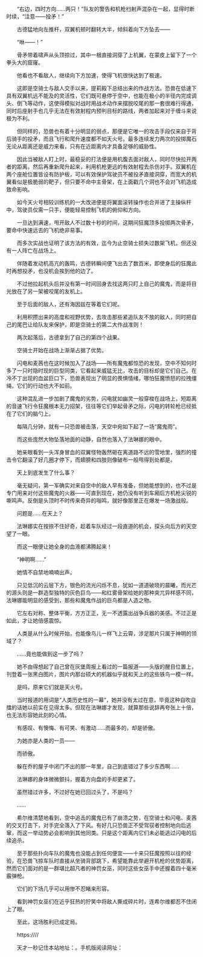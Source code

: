 　　“右边，四时方向……两只！”队友的警告和机枪扫射声混杂在一起，显得时断时续，“注意——投矛！”

　　古德猛地向左推杆，双翼机顿时翻转大半，倾斜着向下方坠去——

　　“咻——！”

　　骨矛带着啸声从头顶掠过，其中一根直接洞穿了上机翼，在蒙皮上留下了一个拳头大的窟窿。

　　他看也不看敌人，继续向下方加速，使得飞机很快达到了极速。

　　这即是空骑士与敌人交手以来，提莉殿下总结出来的作战方法。恐兽在低速下具有双翼机远不能及的灵活性，它们既可悬停于空中，也能在极小的半径内完成调头、倒飞等动作，这使得模拟对战时用战术动作来摆脱咬尾的那一套很难行得通，同时后座射手也几乎无法在有效射程内预判目标的路线，两者加起来对于缠斗来说极为不利。

　　但同样的，恐兽也有着十分明显的弱点，那便是它唯一的攻击手段仅来自于背后骑手的投矛，而且飞行和爬升速度都不如天火号。最多连续发力两次的投掷魔石无论从距离还是威力来看，只有在近距离内才具备足够的威胁性。

　　因此当被敌人盯上时，最稳妥的打法便是用机腹去面对敌人，同时尽快拉开两者的距离，然后再重新爬升起来，利用机枪更远的有效射程去杀伤对手。双翼机在两个座舱位置皆设有防护板，可以有效保护驾驶员不被投矛直接洞穿，而宽大的机翼看似是极脆弱的靶子，但只要不命中主骨架，在上面戳几个洞也不会对飞机造成致命影响。

　　如今天火号相较训练机的一大改进便是将翼面滚转操作也合并进了主操纵杆中，驾驶员仅需一只手，便能轻易控制飞机的俯仰和方向。

　　一旦达到满速，甩开敌人不过数十秒的时间，这期间狂魔顶多投掷两次骨矛，要命中快速远去的飞机绝非易事。

　　而多次实战也证明了该方法的有效，迄今为止空骑士损失过数架飞机，但还没有一人阵亡在战场上。

　　伴随着发动机高亢的轰鸣，古德转瞬间便飞出去了数百米，即使身后的狂魔此时再想投矛，也没机会挨到他的边了。

　　不过他拉起机头后并没有第一时间回身去找这两只盯上自己的魔鬼，而是将目光放在了另一架被咬尾的友机上。

　　至于后面的敌人，还有海因兹在等着它们呢。

　　利用积攒出来的高度和视野优势，去攻击那些紧追队友不放的敌人，同时把自己的尾巴让给队友来保护，即是空骑士的第二大作战准则！

　　两次起落后，古德拿到了自己的第四个战果。

　　空骑士开始在战场上渐渐占据了优势。

　　闪电和麦茜也在这时候加入了战场——所有魔鬼都惊恐的发现，空中不知何时多了一只时隐时现的巨型同类，它看起来威猛无比，攻击的目标却是它们自己。在冷不丁出现的血盆巨口下，恐兽表现出了明显的畏惧情绪，哪怕狂魔愤怒的拉拽缰绳，它们的行动也大不如前。

　　这种混乱进一步加剧了魔鬼的劣势，闪电犹如幽灵一般穿梭在战场上，短距离的音速飞行令狂魔根本无力招架，往往等它们举起骨矛之际，闪电的转轮枪已经抵在了它们的脑勺上。

　　每隔几分钟，就有一只恐兽被击落，天空中宛如下起了一场“魔鬼雨”。

　　而这些庞然大物坠落地面的动静，自然也落入了法琳娜的眼中。

　　她亲眼看到一头浑身冒血的双翼怪物轰然砸在离道路不远的雪地里，强烈的撞击令它翻滚了好几圈才停下，而翅膀和四肢则像破布一般甩得到处都是。

　　天上到底发生了什么事？

　　毫无疑问，第一军确实对来自空中的敌人早有准备，但她能想到的，也不过是专门用来对付这些魔鬼的火器——可直到现在，她仍没有听到车厢后方机枪尖锐的嘶鸣声。反倒是头顶时不时传来奇异的嗡鸣，就好像那里正在爆发一场激战般。

　　问题是……在天上？

　　法琳娜实在按捺不住好奇，趁着车队经过一段直道的机会，探头向后方的天空望了一眼。

　　而这一眼便让她全身的血液都沸腾起来！

　　“神明啊……”

　　她情不自禁地喃喃出声。

　　只见低沉的云层下方，银色的流光闪烁不息，犹如一道道破晓的晨曦，而光芒的源头则是一群造型独特的灰色巨鸟——和红雾骨架给她的那种突兀异样感不同，法琳娜能明显的感受到，那些和魔鬼作战的巨鸟都是人造之物。

　　它左右对称、整体平衡，方方正正，无一不透露出战争兵器的美感。不过正是如此，才让她倍感震惊。

　　人类是从什么时候开始，也能像鸟儿一样飞上云霄，涉足那片只属于神明的领域了？

　　……竟也能做到这一步了吗？

　　她不由得想起了自己曾在灰堡周报上看过的一篇报道——头版的醒目位置上，刊登着一张黑白图片，图片内那台硕大的机器似乎就和天上的这些铁鸟一模一样。

　　是吗，原来它们就是天火号。

　　当时报道的用词是“人类历史性的一幕”，她并没有太过在意，毕竟这种自吹自擂的话她以前实在见得太多。但现在法琳娜才发现，就算那些说辞再夸张上十倍，也无法形容她此刻的心情。

　　有感叹、有懊悔、有可笑、有激动……而最多的，却是骄傲。

　　为她亦是人类的一员——

　　而骄傲。

　　躲在乔的屋子中闭门不出的那一年里，自己到底错过了多少东西啊……

　　法琳娜的身体微微颤抖，握着方向盘的手却更紧了。

　　虽然错过许多，不过好在她已回过头了，不是吗？

　　……

　　希尔维清楚地看到，空中追击的魔鬼已有了崩溃之势，在空骑士和闪电、麦茜的交叉打击下，对手完全落入了下风。有好几只恐兽正不受驾驭者控制地向后逃窜，而这一举动势必会影响到其他同类。只是这个距离内它们未必能逃过闪电的后续追杀。

　　至于那些扑向车队的魔鬼也没能占到任何便宜——十来只狂魔按照以往的经验，在恐兽飞掠车队时直接从坐骑背部跳下，希望能靠此举避开机枪的优势距离，然而它们面对的是一群堪比超凡者的神罚女巫，同时这些女巫手中还握着四十毫米霰弹枪。

　　它们的下场几乎可以用惨不忍睹来形容。

　　看到神罚女巫们在近乎狂热的狞笑中将敌人撕成碎片时，连希尔维都忍不住闭上了眼。

　　至此，这场胜利已成定局。

　　https:////

　　天才一秒记住本站地址：。手机版阅读网址：
